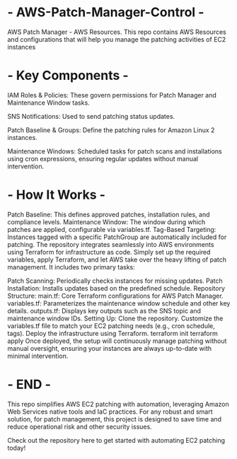 # - AWS-Patch-Manager-Control -
AWS Patch Manager - AWS Resources. This repo contains AWS Resources and configurations that will help you manage the patching activities of EC2 instances





# - Key Components - 
IAM Roles & Policies: These govern permissions for Patch Manager and Maintenance Window tasks.

SNS Notifications: Used to send patching status updates.

Patch Baseline & Groups: Define the patching rules for Amazon Linux 2 instances.

Maintenance Windows: Scheduled tasks for patch scans and installations using cron expressions, ensuring regular updates without manual intervention.

# - How It Works -
Patch Baseline: This defines approved patches, installation rules, and compliance levels.
Maintenance Window: The window during which patches are applied, configurable via variables.tf.
Tag-Based Targeting: Instances tagged with a specific PatchGroup are automatically included for patching.
The repository integrates seamlessly into AWS environments using Terraform for infrastructure as code. Simply set up the required variables, apply Terraform, and let AWS take over the heavy lifting of patch management. It includes two primary tasks:

Patch Scanning: Periodically checks instances for missing updates.
Patch Installation: Installs updates based on the predefined schedule.
Repository Structure:
main.tf: Core Terraform configurations for AWS Patch Manager.
variables.tf: Parameterizes the maintenance window schedule and other key details.
outputs.tf: Displays key outputs such as the SNS topic and maintenance window IDs.
Setting Up:
Clone the repository.
Customize the variables.tf file to match your EC2 patching needs (e.g., cron schedule, tags).
Deploy the infrastructure using Terraform.
terraform init
terraform apply
Once deployed, the setup will continuously manage patching without manual oversight, ensuring your instances are always up-to-date with minimal intervention.

# - END - 
This repo simplifies AWS EC2 patching with automation, leveraging Amazon Web Services native tools and IaC practices. 
For any robust and smart solution, for patch management, this project is designed to save time and reduce operational risk and other security issues. 

Check out the repository here to get started with automating EC2 patching today!
